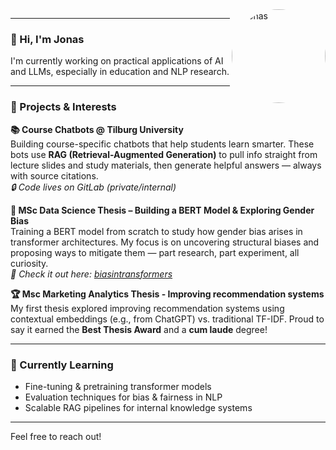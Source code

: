 <img src="https://chatbot.testing.tilburg.ai/static/img/about-us/jonas_klein.png" alt="Jonas" align="right" width="150" style="border-radius: 50%;" />

---

### 👋 Hi, I'm Jonas

I'm currently working on practical applications of AI and LLMs, especially in education and NLP research.

---

### 🚀 Projects & Interests

**📚 Course Chatbots @ Tilburg University**  
Building course-specific chatbots that help students learn smarter. These bots use **RAG (Retrieval-Augmented Generation)** to pull info straight from lecture slides and study materials, then generate helpful answers — always with source citations.  
  _🔒 Code lives on GitLab (private/internal)_


**🧠 MSc Data Science Thesis – Building a BERT Model & Exploring Gender Bias**  
Training a BERT model from scratch to study how gender bias arises in transformer architectures. My focus is on uncovering structural biases and proposing ways to mitigate them — part research, part experiment, all curiosity.  
  _📁 Check it out here: [biasintransformers](https://github.com/KleinJonasUVT/biasintransformers)_  


**🏆 Msc Marketing Analytics Thesis - Improving recommendation systems**  
My first thesis explored improving recommendation systems using contextual embeddings (e.g., from ChatGPT) vs. traditional TF-IDF. Proud to say it earned the **Best Thesis Award** and a **cum laude** degree!

---

### 🔬 Currently Learning
- Fine-tuning & pretraining transformer models
- Evaluation techniques for bias & fairness in NLP
- Scalable RAG pipelines for internal knowledge systems

---

Feel free to reach out!
